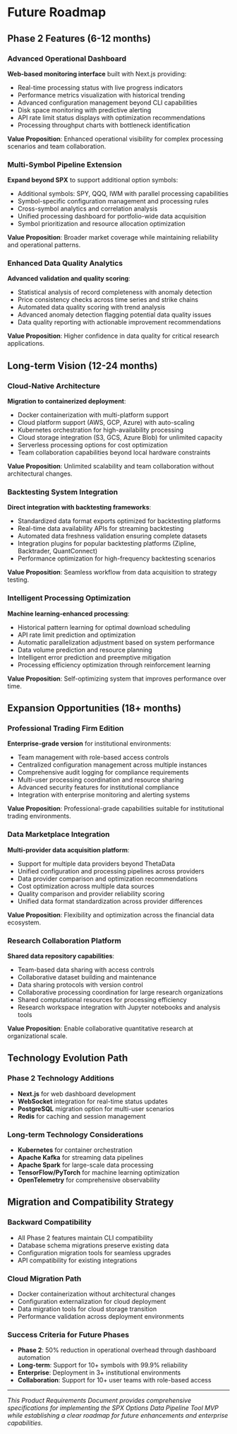# Future Roadmap

## Phase 2 Features (6-12 months)

### Advanced Operational Dashboard
**Web-based monitoring interface** built with Next.js providing:
- Real-time processing status with live progress indicators
- Performance metrics visualization with historical trending
- Advanced configuration management beyond CLI capabilities
- Disk space monitoring with predictive alerting
- API rate limit status displays with optimization recommendations
- Processing throughput charts with bottleneck identification

**Value Proposition**: Enhanced operational visibility for complex processing scenarios and team collaboration.

### Multi-Symbol Pipeline Extension
**Expand beyond SPX** to support additional option symbols:
- Additional symbols: SPY, QQQ, IWM with parallel processing capabilities
- Symbol-specific configuration management and processing rules
- Cross-symbol analytics and correlation analysis
- Unified processing dashboard for portfolio-wide data acquisition
- Symbol prioritization and resource allocation optimization

**Value Proposition**: Broader market coverage while maintaining reliability and operational patterns.

### Enhanced Data Quality Analytics
**Advanced validation and quality scoring**:
- Statistical analysis of record completeness with anomaly detection
- Price consistency checks across time series and strike chains
- Automated data quality scoring with trend analysis
- Advanced anomaly detection flagging potential data quality issues
- Data quality reporting with actionable improvement recommendations

**Value Proposition**: Higher confidence in data quality for critical research applications.

## Long-term Vision (12-24 months)

### Cloud-Native Architecture
**Migration to containerized deployment**:
- Docker containerization with multi-platform support
- Cloud platform support (AWS, GCP, Azure) with auto-scaling
- Kubernetes orchestration for high-availability processing
- Cloud storage integration (S3, GCS, Azure Blob) for unlimited capacity
- Serverless processing options for cost optimization
- Team collaboration capabilities beyond local hardware constraints

**Value Proposition**: Unlimited scalability and team collaboration without architectural changes.

### Backtesting System Integration
**Direct integration with backtesting frameworks**:
- Standardized data format exports optimized for backtesting platforms
- Real-time data availability APIs for streaming backtesting
- Automated data freshness validation ensuring complete datasets
- Integration plugins for popular backtesting platforms (Zipline, Backtrader, QuantConnect)
- Performance optimization for high-frequency backtesting scenarios

**Value Proposition**: Seamless workflow from data acquisition to strategy testing.

### Intelligent Processing Optimization
**Machine learning-enhanced processing**:
- Historical pattern learning for optimal download scheduling
- API rate limit prediction and optimization
- Automatic parallelization adjustment based on system performance
- Data volume prediction and resource planning
- Intelligent error prediction and preemptive mitigation
- Processing efficiency optimization through reinforcement learning

**Value Proposition**: Self-optimizing system that improves performance over time.

## Expansion Opportunities (18+ months)

### Professional Trading Firm Edition
**Enterprise-grade version** for institutional environments:
- Team management with role-based access controls
- Centralized configuration management across multiple instances
- Comprehensive audit logging for compliance requirements
- Multi-user processing coordination and resource sharing
- Advanced security features for institutional compliance
- Integration with enterprise monitoring and alerting systems

**Value Proposition**: Professional-grade capabilities suitable for institutional trading environments.

### Data Marketplace Integration
**Multi-provider data acquisition platform**:
- Support for multiple data providers beyond ThetaData
- Unified configuration and processing pipelines across providers
- Data provider comparison and optimization recommendations
- Cost optimization across multiple data sources
- Quality comparison and provider reliability scoring
- Unified data format standardization across provider differences

**Value Proposition**: Flexibility and optimization across the financial data ecosystem.

### Research Collaboration Platform
**Shared data repository capabilities**:
- Team-based data sharing with access controls
- Collaborative dataset building and maintenance
- Data sharing protocols with version control
- Collaborative processing coordination for large research organizations
- Shared computational resources for processing efficiency
- Research workspace integration with Jupyter notebooks and analysis tools

**Value Proposition**: Enable collaborative quantitative research at organizational scale.

## Technology Evolution Path

### Phase 2 Technology Additions
- **Next.js** for web dashboard development
- **WebSocket** integration for real-time status updates
- **PostgreSQL** migration option for multi-user scenarios
- **Redis** for caching and session management

### Long-term Technology Considerations
- **Kubernetes** for container orchestration
- **Apache Kafka** for streaming data pipelines
- **Apache Spark** for large-scale data processing
- **TensorFlow/PyTorch** for machine learning optimization
- **OpenTelemetry** for comprehensive observability

## Migration and Compatibility Strategy

### Backward Compatibility
- All Phase 2 features maintain CLI compatibility
- Database schema migrations preserve existing data
- Configuration migration tools for seamless upgrades
- API compatibility for existing integrations

### Cloud Migration Path
- Docker containerization without architectural changes
- Configuration externalization for cloud deployment
- Data migration tools for cloud storage transition
- Performance validation across deployment environments

### Success Criteria for Future Phases
- **Phase 2**: 50% reduction in operational overhead through dashboard automation
- **Long-term**: Support for 10+ symbols with 99.9% reliability
- **Enterprise**: Deployment in 3+ institutional environments
- **Collaboration**: Support for 10+ user teams with role-based access

---

*This Product Requirements Document provides comprehensive specifications for implementing the SPX Options Data Pipeline Tool MVP while establishing a clear roadmap for future enhancements and enterprise capabilities.*